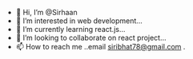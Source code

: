 - 👋 Hi, I’m @Sirhaan
- 👀 I’m interested in web development...
- 🌱 I’m currently learning react.js...
- 💞️ I’m looking to collaborate on react project...
- 📫 How to reach me ..email siribhat78@gmail.com .

<!---
Sirhaan/Sirhaan is a ✨ special ✨ repository because its `README.md` (this file) appears on your GitHub profile.
You can click the Preview link to take a look at your changes.
--->
